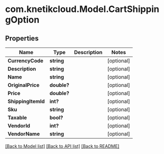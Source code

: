 # com.knetikcloud.Model.CartShippingOption
## Properties

Name | Type | Description | Notes
------------ | ------------- | ------------- | -------------
**CurrencyCode** | **string** |  | [optional] 
**Description** | **string** |  | [optional] 
**Name** | **string** |  | [optional] 
**OriginalPrice** | **double?** |  | [optional] 
**Price** | **double?** |  | [optional] 
**ShippingItemId** | **int?** |  | [optional] 
**Sku** | **string** |  | [optional] 
**Taxable** | **bool?** |  | [optional] 
**VendorId** | **int?** |  | [optional] 
**VendorName** | **string** |  | [optional] 

[[Back to Model list]](../README.md#documentation-for-models) [[Back to API list]](../README.md#documentation-for-api-endpoints) [[Back to README]](../README.md)

